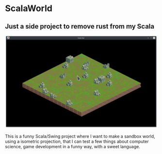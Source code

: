 # ScalaWorld
## Just a side project to remove rust from my Scala

![ScalaWorld](https://raw.githubusercontent.com/gabrsar/ScalaWorld/master/splash.png)


This is a funny Scala/Swing project where I want to make a sandbox world, using a isometric projection, that I can test a few things about computer science, game development in a funny way, with a sweet language.

